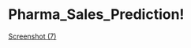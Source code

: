 # Pharma_Sales_Prediction!
[Screenshot (7)](https://github.com/Mayursen123/Pharma_Sales_Prediction/assets/77963422/c21535ad-3d70-4e0d-8c1d-993575381bcf)
